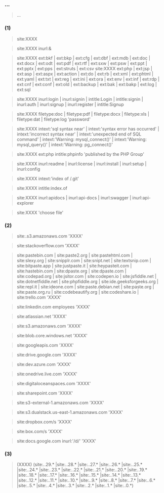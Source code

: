 ### ...

> ...

### (1)

> site:XXXX

> site:XXXX  inurl:&

> site:XXXX  ext:bkf | ext:bkp | ext:cfg | ext:dbf | ext:mdb | ext:doc | ext:docx | ext:odt | ext:pdf | ext:rtf | ext:sxw | ext:psw | ext:ppt | ext:pptx | ext:pps | ext:struts | ext:csv
> site:XXXX  ext:php | ext:jsp | ext:asp | ext:aspx | ext:action | ext:do | ext:rb | ext:xml | ext:phtml | ext:yaml | ext:txt | ext:reg | ext:ini | ext:ora | ext:env | ext:inf | ext:rdp | ext:cnf | ext:conf | ext:old | ext:backup | ext:bak | ext:bakp | ext:log | ext:sql

> site:XXXX  inurl:login | inurl:signin | intitle:Login | intitle:signin | inurl:auth | inurl:signup | inurl:register | intitle:Signup

> site:XXXX  filetype:doc | filetype:pdf | filetype:docx | filetype:xls | filetype:dat | filetype:log 'password'

> site:XXXX  intext:'sql syntax near' | intext:'syntax error has occurred' | intext:'incorrect syntax near' | intext:'unexpected end of SQL command' | intext:'Warning: mysql_connect()' | intext:'Warning: mysql_query()' | intext:'Warning: pg_connect()'

> site:XXXX  ext:php intitle:phpinfo 'published by the PHP Group'

> site:XXXX  inurl:readme | inurl:license | inurl:install | inurl:setup | inurl:config

> site:XXXX  intext:'index of /.git'

> site:XXXX  intitle:index.of

> site:XXXX  inurl:apidocs | inurl:api-docs | inurl:swagger | inurl:api-explorer

> site:XXXX  'choose file'

### (2)

> site:.s3.amazonaws.com 'XXXX'

> site:stackoverflow.com 'XXXX'

> site:pastebin.com | site:paste2.org | site:pastehtml.com | site:slexy.org | site:snipplr.com | site:snipt.net | site:textsnip.com | site:bitpaste.app | site:justpaste.it | site:heypasteit.com | site:hastebin.com | site:dpaste.org | site:dpaste.com | site:codepad.org | site:jsitor.com | site:codepen.io | site:jsfiddle.net | site:dotnetfiddle.net | site:phpfiddle.org | site:ide.geeksforgeeks.org | site:repl.it | site:ideone.com | site:paste.debian.net | site:paste.org | site:paste.org.ru | site:codebeautify.org  | site:codeshare.io | site:trello.com 'XXXX'

> site:linkedin.com employees 'XXXX'

> site:atlassian.net 'XXXX'

> site:s3.amazonaws.com 'XXXX'

> site:blob.core.windows.net 'XXXX'

> site:googleapis.com 'XXXX'

> site:drive.google.com 'XXXX'

> site:dev.azure.com 'XXXX'

> site:onedrive.live.com 'XXXX'

> site:digitaloceanspaces.com 'XXXX'

> site:sharepoint.com 'XXXX'

> site:s3-external-1.amazonaws.com 'XXXX'

> site:s3.dualstack.us-east-1.amazonaws.com 'XXXX'

> site:dropbox.com/s 'XXXX'

> site:box.com/s 'XXXX'

> site:docs.google.com inurl:'/d/' 'XXXX'

### (3)

> (XXXX) (site:*.*.29.* |site:*.*.28.* |site:*.*.27.* |site:*.*.26.* |site:*.*.25.* |site:*.*.24.* |site:*.*.23.* |site:*.*.22.* |site:*.*.21.* |site:*.*.20.* |site:*.*.19.* |site:*.*.18.* |site:*.*.17.* |site:*.*.16.* |site:*.*.15.* |site:*.*.14.* |site:*.*.13.* |site:*.*.12.* |site:*.*.11.* |site:*.*.10.* |site:*.*.9.* |site:*.*.8.* |site:*.*.7.* |site:*.*.6.* |site:*.*.5.* |site:*.*.4.* |site:*.*.3.* |site:*.*.2.* |site:*.*.1.* |site:*.*.0.*)
